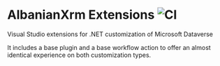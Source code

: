 # AlbanianXrm Extensions ![CI](https://github.com/albanian-xrm/Extensions/workflows/CI/badge.svg)
Visual Studio extensions for .NET customization of Microsoft Dataverse

It includes a base plugin and a base workflow action to offer an almost identical experience on both customization types.
